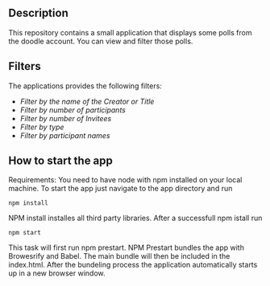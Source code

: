 ## Description
This repository contains a small application that displays some polls from the doodle account. You can view and filter those polls.

## Filters
The applications provides the following filters:

- *Filter by the name of the Creator or Title*
- *Filter by number of participants*
- *Filter by number of Invitees*
- *Filter by type*
- *Filter by participant names*

## How to start the app

Requirements: You need to have node with npm installed on your local machine. To start the app just navigate to the app directory and run
```
npm install
```

NPM install installes all third party libraries. After a successfull npm istall run

```
npm start
```

This task will first run npm prestart. NPM Prestart bundles the app with Browesrify and Babel. The main bundle will then be included in the index.html. After the bundeling process the application automatically starts up in a new browser window.